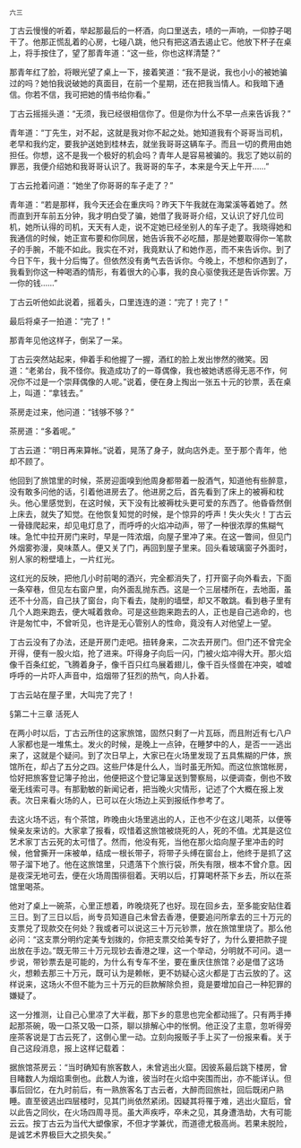     六三 

   丁古云慢慢的听着，举起那最后的一杯酒，向口里送去，啧的一声响，一仰脖子喝干了。他那正慌乱着的心房，七碰八跳，他只有把这酒去遏止它。他放下杯子在桌上，将手按住了，望了那青年道：“这一些，你也这样清楚？”

   那青年红了脸，将眼光望了桌上一下，接着笑道：“我不是说，我也小小的被她骗过的吗？她怕我说破她的真面目，在前一个星期，还在把我当情人。和我暗下通信。你若不信，我可把她的情书给你看。”

   丁古云摇摇头道：“无须，我已经很相信你了。但是你为什么不早一点来告诉我？”

   青年道：“丁先生，对不起，这就是我对你不起之处。她知道我有个哥哥当司机，老早和我约定，要我护送她到桂林去，就坐我哥哥这辆车子。而且一切的费用由她担任。你想，这不是我一个极好的机会吗？青年人是容易被骗的。我忘了她以前的罪恶，我便介绍她和我哥哥认识了。我哥哥的车子，本来是今天上午开……”

   丁古云抢着问道：“她坐了你哥哥的车子走了？”

   青年道：“若是那样，我今天还会在重庆吗？昨天下午我就在海棠溪等着她了。然而直到开车前五分钟，我才明白受了骗，她借了我哥哥介绍，又认识了好几位司机，她所认得的司机，天天有人走，说不定她已经坐别人的车子走了。我晓得她和我通信的时候，她正宣布要和你同居，她告诉我不必吃醋，那是她要取得你一笔款子的手腕，不能不如此。我实在不对，我竟默认了和她作恶，而不来告诉你。到了今日下午，我十分后悔了。但依然没有勇气去告诉你。今晚上，不想和你遇到了，我看到你这一种喝酒的情形，有着很大的心事，我的良心驱使我还是告诉你罢。万一你的钱……”

   丁古云听他如此说着，摇着头，口里连连的道：“完了！完了！”

   最后将桌子一拍道：“完了！”

   那青年见他这样子，倒呆了一呆。

   丁古云突然站起来，伸着手和他握了一握，酒红的脸上发出惨然的微笑。因道：“老弟台，我不怪你。我造成功了的一尊偶像，我也被她诱惑得无恶不作，何况你不过是一个崇拜偶像的人呢。”说着，便在身上掏出一张五十元的钞票，丢在桌上，叫道：“拿钱去。”

   茶房走过来，他问道：“钱够不够？”

   茶房道：“多着呢。”

   丁古云道：“明日再来算帐。”说着，晃荡了身子，就向店外走。至于那个青年，他却不顾了。

   他回到了旅馆里的时候，茶房迎面嗅到他周身都带着一股酒气，知道他有些醉意，没有敢多问他的话，引着他进房去了。他进房之后，首先看到了床上的被褥和枕头。他心里感觉到，在这时候，天下没有比被褥枕头更可爱的东西了。他昏昏然倒上床去，就失了知觉。在他恢复知觉的时候，是个惊异的呼声！失火失火！丁古云一骨碌爬起来，却见电灯息了，而呼呼的火焰冲动声，带了一种很浓厚的焦糊气味。急忙中拉开房门来时，早是一阵浓烟，向屋子里冲了来。在这一瞥间，但见门外烟雾弥漫，臭味蒸人。便又关了门，再回到屋子里来。回头看玻璃窗子外面时，别人家的粉壁墙上，一片红光。

   这红光的反映，把他几小时前喝的酒兴，完全都消失了，打开窗子向外看去，下面一条窄巷，但见左右窗户里，向外面乱抛东西。这是一个三层楼所在，去地面，虽还不十分高，自己扶了窗台，向下看去，陡削的墙壁，却又不敢跳。看到巷子里有几个人跑来跑去，便大喊着救命。可是这些跑来跑去的人，正也是自己逃命的，也许是匆忙中，不曾听见，也许是无心管别人的性命，竟没有人对他望上一望。

   丁古云没有了办法，还是开房门走吧。扭转身来，二次去开房门。但门还不曾完全开得，便有一股火焰，抢了进来。吓得身子向后一闪，门被火焰冲得大开。那火焰像千百条红蛇，飞腾着身子，像千百只红鸟展着翅儿，像千百头怪兽在冲突，嘘嘘呼呼的一片吓人声音中，焰烟带了狂烈的热气，向人扑着。

   丁古云站在屋子里，大叫完了完了！

   §第二十三章 活死人

   在两小时以后，丁古云所住的这家旅馆，固然只剩了一片瓦砾，而且附近有七八户人家都也是一堆焦土。发火的时候，是晚上一点钟，在睡梦中的人，是否一一逃出来了，这就是个疑问。到了次日早上，大家已在火场里发现了五具焦糊的尸体，旅馆所在，却占了五分之四。这些尸体是什么人，当时虽无所知。而这位旅馆帐房，恰好把旅客登记簿子抢出，他便把这个登记簿呈送到警察局，以便调查，倒也不致毫无线索可寻。有那勤敏的新闻记者，把当晚火灾情形，记述了个大概在报上发表。次日来看火场的人，已可以在火场边上买到报纸作参考了。

   去这火场不远，有个茶馆，昨晚由火场里逃出的人，正也不少在这儿喝茶，以便等候亲友来访的。大家拿了报看，叹惜着这旅馆被烧死的人，死的不值。尤其是这位艺术家丁古云死的太可惜了。然而，他没有死，当他在那火焰向屋子里冲击的时候，他曾撕开一床被单，结成一根长带子，将带子头缚在窗台上，他终于是抓了这带子溜下地了。他在这旅馆里，只遗落下个旅行袋，所失有限，根本不曾介意。因是夜深无地可去，便在火场周围徘徊着。天明以后，打算喝杯茶下乡去，所以在茶馆里喝茶。

   他对了桌上一碗茶，心里正想着，昨晚烧死了也好。现在回乡去，至多能安贴住着三日。到了三日以后，尚专员知道自己未曾去香港，便要追问所拿去的三十万元的支票兑了现款交在何处？我或者可以说这三十万元钞票，放在旅馆里烧了。那么他必问：“这支票分明约定美专划拨的，你把支票交给美专好了，为什么要把款子提出放在手边。”既无带三十万元现钞去香港之理，这一个举动，分明就不可问。退一步说，带钞票去是可能的，为什么有专车不坐，要在重庆住旅馆？必是借了这场火，想赖去那三十万元，既可认为是赖帐，更不妨疑心这火都是丁古云放的了。这样说来，这场火不但不能为三十万元的巨款解除负担，竟是要增加自己一种犯罪的嫌疑了。

   这一分推测，让自己心里凉了大半截，那下乡的意思也完全都动摇了。只有两手捧起那茶碗，吸一口茶又吸一口茶，聊以排解心中的怅惘。他正没了主意，忽听得旁座茶客说是丁古云死了，这倒心里一动。立刻向报贩子手上买了一份报来看。关于自己这段消息，报上这样记载着：

   据旅馆茶房云：“当时确知有旅客数人，未曾逃出火窟。因彼系最后跳下楼房，曾目睹数人为烟焰熏倒也。此数人为谁，彼当时在火焰中突围而出，亦不能详认。但事后回忆，在九时前后，有一熟旅客名丁古云者，大醉而回旅社，回后既闭户熟睡。直至彼逃出四层楼时，见其门尚依然紧闭。因疑其将罹于难，逃出火窟后，曾以此告之同伙，在火场四周寻觅。虽大声疾呼，卒未之见，其身遭浩劫，大有可能云云。按丁古云为当代大塑像家，不但才学兼优，而道德尤极高尚。若果未脱险，是诚艺术界极巨大之损失矣。”

